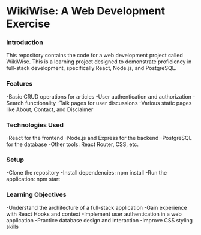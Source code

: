 # WikiWise: A Web Development Exercise
### Introduction
This repository contains the code for a web development project called WikiWise. This is a learning project designed to demonstrate proficiency in full-stack development, specifically React, Node.js, and PostgreSQL.

### Features
-Basic CRUD operations for articles
-User authentication and authorization
-Search functionality
-Talk pages for user discussions
-Various static pages like About, Contact, and Disclaimer

### Technologies Used
-React for the frontend
-Node.js and Express for the backend
-PostgreSQL for the database
-Other tools: React Router, CSS, etc.

### Setup
-Clone the repository
-Install dependencies: npm install
-Run the application: npm start

### Learning Objectives
-Understand the architecture of a full-stack application
-Gain experience with React Hooks and context
-Implement user authentication in a web application
-Practice database design and interaction
-Improve CSS styling skills
